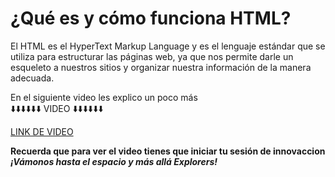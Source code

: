 # ¿Qué es y cómo funciona HTML?

El HTML es el HyperText Markup Language y es el lenguaje estándar que se utiliza para estructurar las páginas web, ya que nos permite darle un esqueleto a nuestros sitios y organizar nuestra información de la manera adecuada.

En el siguiente video les explico un poco más <br>
⬇️⬇️⬇️⬇️⬇️⬇️ VIDEO ⬇️⬇️⬇️⬇️⬇️⬇️<br>

[LINK DE VIDEO](https://web.microsoftstream.com/video/29f4962d-86bd-48f4-8a2c-8c2e24c7ab0e)

**Recuerda que para ver el video tienes que iniciar tu sesión de innovaccion**
***¡Vámonos hasta el espacio y más allá Explorers!***
